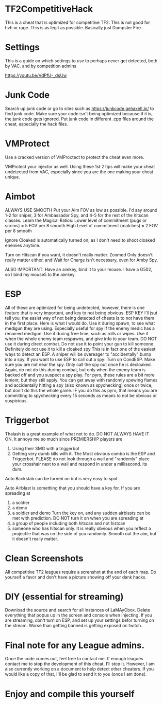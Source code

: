 # TF2CompetitiveHack
This is a cheat that is optimized for competitive TF2. This is not good for hvh or rage. This is as legit as possible. Basically just Dumpster Fire.

# Settings
This is a guide on which settings to use to perhaps never get detected, both by VAC, and by competition admins

https://youtu.be/VdPfU-_dsUw

# Junk Code
Search up junk code or go to sites such as https://junkcode.gehaxelt.in/ to find junk code.
Make sure your code isn't being optimized because if it is, the junk code gets ignored.
Put junk code in different .cpp files around the cheat, especially the hack files.

# VMProtect
Use a cracked version of VMProctect to protect the cheat even more.

VMProtect your injector as well.
Using these 1st 2 tips will make your cheat undetected from VAC, especially since you are the one making your cheat unique.

# Aimbot
ALWAYS USE SMOOTH
Put your Aim FOV as low as possible. I'd say around 1-2 for sniper, 3 for Ambassador Spy, and 4-5 for the rest of the hitscan classes.
Learn the Magical Ratios:
Lower level of commitment (pugs or scrims) = 5 FOV per 8 smooth
High Level of commitment (matches) = 2 FOV per 8 smooth

Ignore Cloaked is automatically turned on, as I don't need to shoot cloaked enemies anytime.

Turn on Hitscan if you want, it doesn't really matter.
Zoomed Only doesn't really matter either, and Wait for Charge isn't necessary, even for Amby Spy.

ALSO IMPORTANT: Have an aimkey, bind it to your mouse. I have a G502, so I bind my mouse5 to the aimkey.

# ESP
All of these are optimized for being undetected, however, there is one feature that is very important, and key to not being obvious.
ESP KEY
I'll jsut tell you: the easist way of not being detected of cheats is to not have them in the first place.
Here is what I would do.
Use it during spawn, to see what medigun they are using. Especially useful for spy if the enemy medic has a renamed medigun.
Use it during free time, such as rolls or wipes. Use it when the whole enemy team respawns, and give info to your team.
DO NOT use it during direct combat. Do not use it to point your gun to kill someone. Definitely do not use it to kill a cloaked spy
This is in fact one of the easiest ways to detect an ESP. A sniper will be overeager to "accidentally" bump into a spy.
If you want to use ESP to call out a spy:
Turn on CondESP. Make sure you are not near the spy. Only call the spy out once he is decloaked. Again, do not do this during combat,
but only when the enemy team is backed off and you suspect a spy play.
For pyro, these rules are a bit more lenient, but they still apply. You can get away with randomly spewing flames and accidentally 
hitting a spy (also known as spychecking) once or twice, but don't do this the whole game. IF you do this as pyro, that means you
are committing to spychecking every 15 seconds as means to not be obvious or suspicious.

# Triggerbot
Thalash is a great example of what not to do. DO NOT ALWAYS HAVE IT ON. It annoys me so much since PREMIERSHIP players are 
1. Using their SMG with a triggerbot
2. Getting very dumb kills with it.
The Most obvious combo is the ESP and Triggerbot.
PLEASE do not look through a wall and "randomly" place your crosshair next to a wall and respond in under a millisecond.
its dum.

Auto Backstab can be turned on but is very easy to spot.

Auto Airblast is something that you should have a key for. If you are spreading at
1. a soldier
2. a demo
3. a soldier and demo
Turn the key on, and any sudden airblasts can be met with prediction.
DO NOT turn it on when you are spreading at
1. a group of people including both hitscan and not histcan
2. someone who has hitscan only.
It is really obvious when you reflect a projectile that was on the side of you randomly.
Smooth out the aim, but it doesn't really matter.

# Clean Screenshots
All competitive TF2 leagues require a screnshot at the end of each map. Do yourself a favor and don't have a picture showing off
your dank hacks.

# DIY (essential for streaming)
Download the source and search for all instances of LaMAyObox. Delete everything that popus up in the screen and console when injecting.
If you are streaming, don't turn on ESP, and set up your settings befor turning on the stream. 
Worse than getting banned is getting exposed on twitch.

# Final note for any League admins.
Once the code comes out, feel free to contact me. If enough leagues contact me to stop the development of this cheat, I'll stop it.
However, I am also currently working on a document to help detect other cheaters. If you would like a copy of that, I'll be glad 
to send it to you (once I am done).

# Enjoy and compile this yourself



